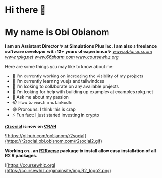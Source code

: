 # Hi there 👋
# My name is Obi Obianom

__I am an Assistant Director ✨ at Simulations Plus Inc. I am also a freelance software developer with 12+ years of experience ✨__
_www.obianom.com_ _www.rpkg.net_ _www.66pharm.com_ _www.coursewhiz.org_

Here are some things you may like to know about me:

- 🔭 I’m currently working on increasing the visibility of my projects 
- 🌱 I’m currently learning vuejs and tailwindcss
- 👯 I’m looking to collaborate on any available projects
- 🤔 I’m looking for help with building up examples at examples.rpkg.net
- 💬 Ask me about my passion
- 📫 How to reach me: LinkedIn
- 😄 Pronouns: I think this is crap
- ⚡ Fun fact: I just started investing in crypto


__[r2social](https://github.com/oobianom/r2social) is now on [CRAN](https://cran.rstudio.com/web/packages/r2social/index.html)__

![https://github.com/oobianom/r2social](https://r2social.obi.obianom.com/r2social2.gif)

__Working on.. an [R2Rverse](https://github.com/oobianom/R2Rverse) package to install allow easy installation of all R2 R packages.__

![https://coursewhiz.org](https://coursewhiz.org/mainsite/img/R2_logo2.png)
